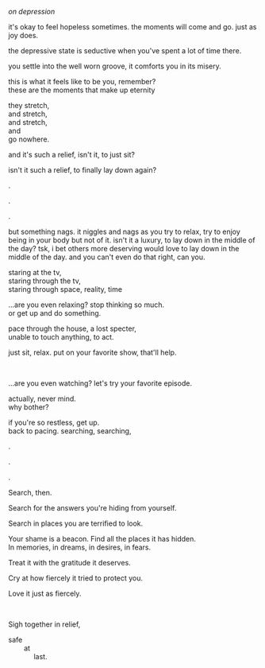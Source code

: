 *on depression*

it's okay to feel hopeless sometimes. the moments will come and go. just as joy does.

the depressive state is seductive when you've spent a lot of time there.

you settle into the well worn groove, it comforts you in its misery.

this is what it feels like to be you, remember?  
these are the moments that make up eternity

they stretch,  
and stretch,  
and stretch,  
and  
go nowhere.

and it's such a relief, isn't it, to just sit?  

isn't it such a relief, to finally lay down again?  

.  

. 

. 
 

but something nags. it niggles and nags as you try to relax, try to enjoy being in your body but not of it. isn't it a luxury, to lay down in the middle of the day? tsk, i bet others more deserving would love to lay down in the middle of the day. and you can't even do that right, can you.  

staring at the tv,  
staring through the tv,  
staring through space, reality, time  
 
...are you even relaxing? stop thinking so much.  
or get up and do something.  
 
pace through the house, a lost specter,  
unable to touch anything, to act.  
 
just sit, relax. put on your favorite show, that'll help.  
 
<br>

...are you even watching? let's try your favorite episode.  
 
actually, never mind.  
why bother?  

if you're so restless, get up.  
back to pacing. searching, searching,  

.  

.  

.  

 
Search, then.  
 
Search for the answers you're hiding from yourself.  
 
Search in places you are terrified to look.  
 
Your shame is a beacon. Find all the places it has hidden.  
In memories, in dreams, in desires, in fears.  
 
Treat it with the gratitude it deserves.  

Cry at how fiercely it tried to protect you.  

Love it just as fiercely.  

<br>

Sigh together in relief, 
 
safe  
&nbsp;&nbsp;&nbsp;&nbsp;&nbsp;&nbsp;&nbsp;&nbsp;at  
&nbsp;&nbsp;&nbsp;&nbsp;&nbsp;&nbsp;&nbsp;&nbsp;&nbsp;&nbsp;&nbsp;&nbsp;&nbsp;last. 

